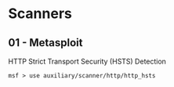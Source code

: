 # Scanners

## 01 - Metasploit

HTTP Strict Transport Security (HSTS) Detection

```
msf > use auxiliary/scanner/http/http_hsts
```